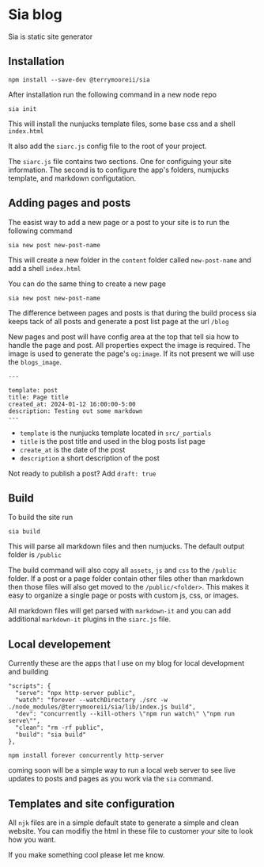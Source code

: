 # Sia blog

Sia is static site generator

## Installation

```
npm install --save-dev @terrymooreii/sia
```

After installation run the following command in a new node repo

```
sia init
```

This will install the nunjucks template files, some base css and a shell `index.html`

It also add the `siarc.js` config file to the root of your project.

The `siarc.js` file contains two sections.  One for configuing your site information. The second is to configure the app's folders, numjucks template, and markdown configutation. 


## Adding pages and posts

The easist way to add a new page or a post to your site is to run the following command

```
sia new post new-post-name
```

This will create a new folder in the `content` folder called `new-post-name` and add a shell `index.html`

You can do the same thing to create a new page

```
sia new post new-post-name
```

The difference between pages and posts is that during the build process sia keeps tack of all posts and generate a post list page at the url `/blog`

New pages and post will have config area at the top that tell sia how to handle the page and post.  All properties expect the image is required. The image is used to generate the page's `og:image`.  If its not present we will use the `blogs_image`.

```
---

template: post
title: Page title
created_at: 2024-01-12 16:00:00-5:00
description: Testing out some markdown
---
```

- `template` is the nunjucks template located in `src/_partials`
- `title` is the post title and used in the blog posts list page
- `create_at` is the date of the post
- `description` a short description of the post

Not ready to publish a post?  Add `draft: true`

## Build

To build the site run 

```
sia build
```

This will parse all markdown files and then numjucks. 
The default output folder is `/public`

The build command will also copy all `assets`, `js` and `css` to the `/public` folder.  If a post or a page folder contain other files other than markdown then those files will also get moved to the `/public/<folder>`.  This makes it easy to organize a single page or posts with custom js, css, or images.

All markdown files will get parsed with `markdown-it` and you can add additional `markdown-it` plugins in the `siarc.js` file.

## Local developement 

Currently these are the apps that I use on my blog for local development and building

```
"scripts": {
  "serve": "npx http-server public",
  "watch": "forever --watchDirectory ./src -w ./node_modules/@terrymooreii/sia/lib/index.js build",
  "dev": "concurrently --kill-others \"npm run watch\" \"npm run serve\"",
  "clean": "rm -rf public",
  "build": "sia build"
},
```

```
npm install forever concurrently http-server
```

coming soon will be a simple way to run a local web server to see live updates to posts and pages as you work via the `sia` command.

## Templates and site configuration

All `njk` files are in a simple default state to generate a simple and clean website.  You can modifiy the html in these file to customer your site to look how you want.

If you make something cool please let me know.

